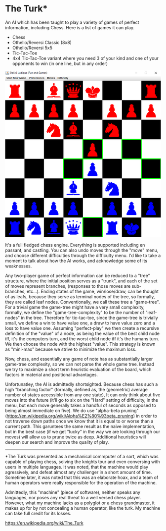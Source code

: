 # The Turk*

An AI which has been taught to play a variety of games of perfect information, including Chess. Here is a list of games it can play.

<ul>
<li>Chess</li>
<li>Othello/Reversi Classic (8x8)</li>
<li>Othello/Reversi 5x5</li>
<li>Tic-Tac-Toe</li>
<li>4x4 Tic-Tac-Toe variant where you need 3 of your kind and one of your opponents to win (in one line, but in any order) </li>
</ul>

![alt tag](https://github.com/rjhunjhunwala/AI/blob/master/Screenshot.gif)

It's a full fledged chess engine. Everything is supported including en passant, and castling. You can also undo moves through the "move" menu, and choose different difficulties through the difficulty menu. I'd like to take a moment to talk about how the AI works, and acknowledge some of its weaknesses.

Any two-player game of perfect information can be reduced to a "tree" structure, where the initial position serves as a "trunk", and each of the set of moves represent branches, (responses to those moves are sub-branches, etc...). Ending states of the game, win/lose/draw, can be thought of as leafs, because they serve as terminal nodes of the tree, so formally, they are called leaf nodes. Conventionally, we call these tree a "game-tree". For a trivial game the game-tree might have a very small complexity, formally, we define the "game-tree-complexity" to be the number of "leaf-nodes" in the tree. Therefore for tic-tac-toe, since the game-tree is trivially small, we define a win to have value one, a draw to have value zero and a loss to have value one. Assuming "perfect-play" we then create a recursive definition of the "value" of a node, as being the value of the best child node iff, it's the computers turn, and the worst child node iff it's the humans turn. We then choose the node with the highest "value". This strategy is known as "mini-max" because we strive to minimize the maximum loss. 

Now, chess, and essentially any game of note has as substantially larger game-tree complexity, so we can not parse the whole game tree. Instead we try to maximize a short term heuristic evaluation of the board, which factors in material and positional advantages.

Unfortunatley, the AI is admittedly shortsighted. Because chess has such a high "branching factor" (formally, defined as, the (geometric) average number of states accessible from any one state), It can only think about five moves into the future (it'll go to six on the "Hard" setting of difficulty, in the menu, but each move generally takes a handful of seconds as opposed to being almost immediate on five). We do use "alpha-beta pruning" (https://en.wikipedia.org/wiki/Alpha%E2%80%93beta_pruning) in order to not traverse down paths once we know that it is equal to or worse than a current path. This garuntees the same result as the naive implementation, but in the best case (if we get "lucky" in the way we are looking through our moves) will allow us to prune twice as deep. Additional heuristics will deepen our search and improve the quality of play. 
<hr/>

*The Turk was presented as a mechanical commputer of a sort, which was capable of playing chess, solving the knights tour and even conversing with users in multiple languages. It was noted, that the machine would play agressively, and defeat almost any challenger in a short amount of time. Sometime later, it was noted that this was an elaborate hoax, and a team of human operators were really responsible for the operation of the machine. 

Admittedly, this "machine" (piece of software), neither speaks any languages, nor poses any real threat to a well versed chess player. However, what my machine lacks as a polyglot or a chess grandmaster, it makes up for by not concealing a human operator, like the turk. My machine can take full credit for its losses.

https://en.wikipedia.org/wiki/The_Turk

